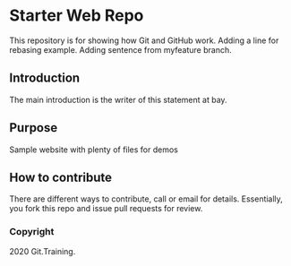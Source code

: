 # Starter Web Repo
This repository is for showing how Git and GitHub work. Adding
a line for rebasing example. Adding sentence from myfeature branch.

## Introduction
The main introduction is the writer of this statement at bay.

## Purpose
Sample website with plenty of files for demos

## How to contribute
There are different ways to contribute, call or email for details.
Essentially, you fork this repo and issue pull requests for review.

### Copyright
2020 Git.Training. 
